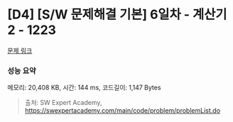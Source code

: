 # [D4] [S/W 문제해결 기본] 6일차 - 계산기2 - 1223 

[문제 링크](https://swexpertacademy.com/main/code/problem/problemDetail.do?contestProbId=AV14nnAaAFACFAYD) 

### 성능 요약

메모리: 20,408 KB, 시간: 144 ms, 코드길이: 1,147 Bytes



> 출처: SW Expert Academy, https://swexpertacademy.com/main/code/problem/problemList.do
